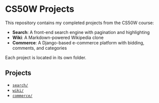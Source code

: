 # CS50W Projects

This repository contains my completed projects from the CS50W course:

- **Search**: A front-end search engine with pagination and highlighting
- **Wiki**: A Markdown-powered Wikipedia clone
- **Commerce**: A Django-based e-commerce platform with bidding, comments, and categories

Each project is located in its own folder.

## Projects

- [`search/`](./search)
- [`wiki/`](./wiki)
- [`commerce/`](./commerce)

